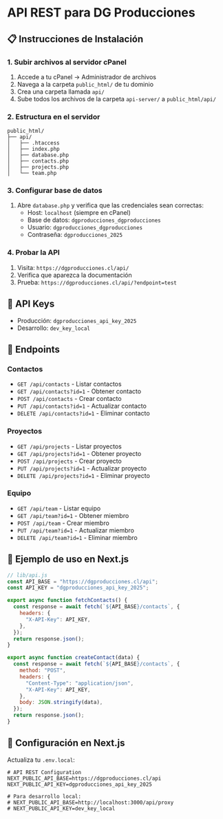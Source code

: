 # API REST para DG Producciones

## 📋 Instrucciones de Instalación

### 1. Subir archivos al servidor cPanel

1. Accede a tu cPanel → Administrador de archivos
2. Navega a la carpeta `public_html/` de tu dominio
3. Crea una carpeta llamada `api/`
4. Sube todos los archivos de la carpeta `api-server/` a `public_html/api/`

### 2. Estructura en el servidor

```
public_html/
├── api/
│   ├── .htaccess
│   ├── index.php
│   ├── database.php
│   ├── contacts.php
│   ├── projects.php
│   └── team.php
```

### 3. Configurar base de datos

1. Abre `database.php` y verifica que las credenciales sean correctas:
   - Host: `localhost` (siempre en cPanel)
   - Base de datos: `dgproducciones_dgproducciones`
   - Usuario: `dgproducciones_dgproducciones`
   - Contraseña: `dgproducciones_2025`

### 4. Probar la API

1. Visita: `https://dgproducciones.cl/api/`
2. Verifica que aparezca la documentación
3. Prueba: `https://dgproducciones.cl/api/?endpoint=test`

## 🔑 API Keys

- Producción: `dgproducciones_api_key_2025`
- Desarrollo: `dev_key_local`

## 🚀 Endpoints

### Contactos

- `GET /api/contacts` - Listar contactos
- `GET /api/contacts?id=1` - Obtener contacto
- `POST /api/contacts` - Crear contacto
- `PUT /api/contacts?id=1` - Actualizar contacto
- `DELETE /api/contacts?id=1` - Eliminar contacto

### Proyectos

- `GET /api/projects` - Listar proyectos
- `GET /api/projects?id=1` - Obtener proyecto
- `POST /api/projects` - Crear proyecto
- `PUT /api/projects?id=1` - Actualizar proyecto
- `DELETE /api/projects?id=1` - Eliminar proyecto

### Equipo

- `GET /api/team` - Listar equipo
- `GET /api/team?id=1` - Obtener miembro
- `POST /api/team` - Crear miembro
- `PUT /api/team?id=1` - Actualizar miembro
- `DELETE /api/team?id=1` - Eliminar miembro

## 📝 Ejemplo de uso en Next.js

```javascript
// lib/api.js
const API_BASE = "https://dgproducciones.cl/api";
const API_KEY = "dgproducciones_api_key_2025";

export async function fetchContacts() {
  const response = await fetch(`${API_BASE}/contacts`, {
    headers: {
      "X-API-Key": API_KEY,
    },
  });
  return response.json();
}

export async function createContact(data) {
  const response = await fetch(`${API_BASE}/contacts`, {
    method: "POST",
    headers: {
      "Content-Type": "application/json",
      "X-API-Key": API_KEY,
    },
    body: JSON.stringify(data),
  });
  return response.json();
}
```

## 🔧 Configuración en Next.js

Actualiza tu `.env.local`:

```env
# API REST Configuration
NEXT_PUBLIC_API_BASE=https://dgproducciones.cl/api
NEXT_PUBLIC_API_KEY=dgproducciones_api_key_2025

# Para desarrollo local:
# NEXT_PUBLIC_API_BASE=http://localhost:3000/api/proxy
# NEXT_PUBLIC_API_KEY=dev_key_local
```
